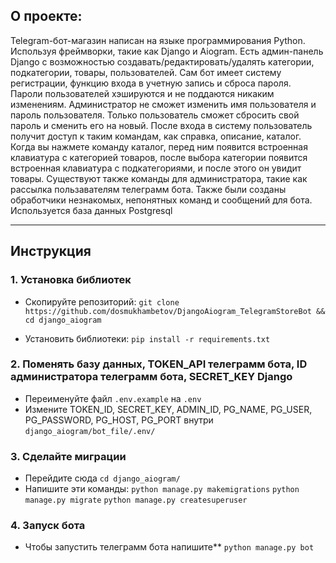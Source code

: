 ## О проекте:

Telegram-бот-магазин написан на языке программирования Python. Используя фреймворки, такие как Django и Aiogram. Есть админ-панель Django с возможностью создавать/редактировать/удалять категории, подкатегории, товары, пользователей. Сам бот имеет систему регистрации, функцию входа в учетную запись и сброса пароля. Пароли пользователей хэшируются и не поддаются никаким изменениям. Администратор не сможет изменить имя пользователя и пароль пользователя. Только пользователь сможет сбросить свой пароль и сменить его на новый. После входа в систему пользователь получит доступ к таким командам, как справка, описание, каталог. Когда вы нажмете команду каталог, перед ним появится встроенная клавиатура с категорией товаров, после выбора категории появится встроенная клавиатура с подкатегориями, и после этого он увидит товары. Существуют также команды для администратора, такие как рассылка пользавателям телеграмм бота. Также были созданы обработчики незнакомых, непонятных команд и сообщений для бота. Используется база данных Postgresql
___________
## Инструкция
### 1. Установка библиотек
- Скопируйте репозиторий:
`git clone https://github.com/dosmukhambetov/DjangoAiogram_TelegramStoreBot && cd django_aiogram`

- Установить библиотеки:
`pip install -r requirements.txt`

### 2. Поменять базу данных, TOKEN_API телеграмм бота, ID администратора телеграмм бота, SECRET_KEY Django
- Переименуйте файл `.env.example` на `.env`
- Измените TOKEN_ID, SECRET_KEY, ADMIN_ID, PG_NAME, PG_USER, PG_PASSWORD, PG_HOST, PG_PORT внутри `django_aiogram/bot_file/.env/`

### 3. Сделайте миграции
- Перейдите сюда `cd django_aiogram/`
- Напишите эти команды:
`python manage.py makemigrations`
`python manage.py migrate`
`python manage.py createsuperuser`

### 4. Запуск бота
- Чтобы запустить телеграмм бота напишите** `python manage.py bot`
